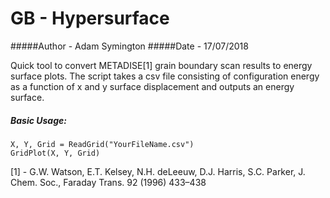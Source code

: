 # GB - Hypersurface

#####Author - Adam Symington 
#####Date - 17/07/2018

Quick tool to convert METADISE[1] grain boundary scan results to energy surface plots. The script takes a csv file consisting of configuration energy as a function of x and y surface displacement and outputs an energy surface. 

##### Basic Usage:


	X, Y, Grid = ReadGrid("YourFileName.csv")
	GridPlot(X, Y, Grid)


[1] - G.W. Watson, E.T. Kelsey, N.H. deLeeuw, D.J. Harris, S.C. Parker, J. Chem. Soc., Faraday Trans. 92 (1996) 433–438
